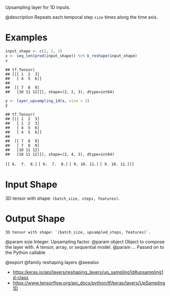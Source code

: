 Upsampling layer for 1D inputs.

@description
Repeats each temporal step `size` times along the time axis.

# Examples

```r
input_shape <- c(2, 2, 3)
x <- seq_len(prod(input_shape)) %>% k_reshape(input_shape)
x
```

```
## tf.Tensor(
## [[[ 1  2  3]
##   [ 4  5  6]]
##
##  [[ 7  8  9]
##   [10 11 12]]], shape=(2, 2, 3), dtype=int64)
```

```r
y <- layer_upsampling_1d(x, size = 2)
y
```

```
## tf.Tensor(
## [[[ 1  2  3]
##   [ 1  2  3]
##   [ 4  5  6]
##   [ 4  5  6]]
##
##  [[ 7  8  9]
##   [ 7  8  9]
##   [10 11 12]
##   [10 11 12]]], shape=(2, 4, 3), dtype=int64)
```

 `[[ 6.  7.  8.]`
  `[ 6.  7.  8.]`
  `[ 9. 10. 11.]`
  `[ 9. 10. 11.]]]`

# Input Shape
3D tensor with shape: `(batch_size, steps, features)`.

# Output Shape
    3D tensor with shape: `(batch_size, upsampled_steps, features)`.

@param size Integer. Upsampling factor.
@param object Object to compose the layer with. A tensor, array, or sequential model.
@param ... Passed on to the Python callable

@export
@family reshaping layers
@seealso
+ <https:/keras.io/api/layers/reshaping_layers/up_sampling1d#upsampling1d-class>
+ <https://www.tensorflow.org/api_docs/python/tf/keras/layers/UpSampling1D>

